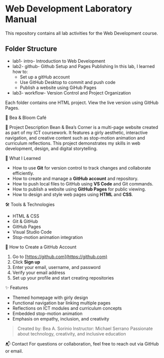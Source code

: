 # Web Development Laboratory Manual
This repository contains all lab activities for the Web Development course. 
## Folder Structure 
- lab1- intro- Introduction to Web Development
- lab2- github- Github Setup and Pages Publishing
  In this lab, I learned how to:
  - Set up a gitHub account
  - Use GitHub Desktop to commit and push code
  - Publish a website using GiHub Pages
- lab3- workflow- Version Control and Project Organization

Each folder contains one HTML project. View the live version using GitHub Pages. 

🌸 Bea & Bloom Café

📘 Project Description
Bean & Bea’s Corner is a multi-page website created as part of my ICT coursework. It features a girly aesthetic, interactive navigation, and creative content such as stop-motion animation and curriculum reflections. This project demonstrates my skills in web development, design, and digital storytelling.

🧠 What I Learned
- How to use **Git** for version control to track changes and collaborate efficiently.
- How to create and manage a **GitHub account** and repository.
- How to push local files to GitHub using **VS Code** and Git commands.
- How to publish a website using **GitHub Pages** for public viewing.
- How to design and style web pages using **HTML** and **CSS**.

🛠️ Tools & Technologies
- HTML & CSS  
- Git & GitHub  
- GitHub Pages  
- Visual Studio Code  
- Stop-motion animation integration
  
📝 How to Create a GitHub Account
1. Go to [https://github.com](https://github.com)
2. Click **Sign up**
3. Enter your email, username, and password
4. Verify your email address
5. Set up your profile and start creating repositories

✨ Features
- Themed homepage with girly design
- Functional navigation bar linking multiple pages
- Reflections on ICT modules and curriculum concepts
- Embedded stop-motion animation
- Emphasis on empathy, inclusion, and creativity

> Created by: Bea A. Sorinio
> Instructor: Michael Serrano
Passionate about technology, creativity, and inclusive education

📬 Contact
For questions or collaboration, feel free to reach out via GitHub or email.
